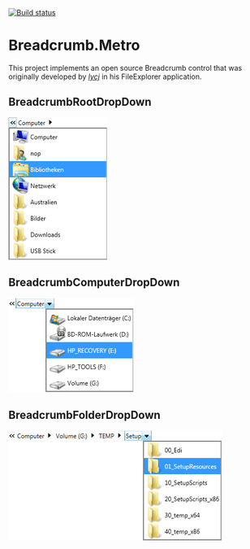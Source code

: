 [![Build status](https://ci.appveyor.com/api/projects/status/rbxt9vtsth75o87i?svg=true)](https://ci.appveyor.com/project/Dirkster99/bm)

# Breadcrumb.Metro

This project implements an open source Breadcrumb control that was originally developed by *<a href="https://github.com/lycj">lycj</a>* in his FileExplorer application.

## BreadcrumbRootDropDown
![](https://github.com/Dirkster99/Docu/blob/master/bm/BreadcrumbRootDropDown.png)

## BreadcrumbComputerDropDown
![](https://github.com/Dirkster99/Docu/blob/master/bm/BreadcrumbComputerDropDown.png)

## BreadcrumbFolderDropDown
![](https://github.com/Dirkster99/Docu/blob/master/bm/BreadcrumbFolderDropDown.png)
